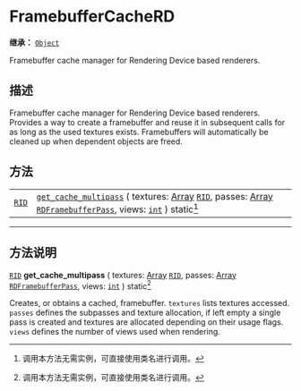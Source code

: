 <!-- ⚠ 请勿编辑本文件 ⚠ -->
<!-- 本文档使用脚本从 WeDot 引擎源码仓库生成。 -->
<!-- 生成脚本：https://github.com/WeDot-Engine/WeDot/tree/4.3/doc/tools/make_md.py； -->
<!-- 原文件：https://github.com/WeDot-Engine/WeDot/tree/4.3/doc/classes/FramebufferCacheRD.xml。 -->

<div id="_class_framebuffercacherd"></div>

# FramebufferCacheRD

**继承：** [`Object`](class_object.md)

Framebuffer cache manager for Rendering Device based renderers.

## 描述

Framebuffer cache manager for Rendering Device based renderers. Provides a way to create a framebuffer and reuse it in subsequent calls for as long as the used textures exists. Framebuffers will automatically be cleaned up when dependent objects are freed.

## 方法

|||
|:-:|:--|
| [`RID`](class_rid.md) | [`get_cache_multipass`](class_framebuffercacherdmd#class_framebuffercacherd_method_get_cache_multipass) ( textures: [Array](class_array.md) [`RID`](class_rid.md), passes: [Array](class_array.md) [`RDFramebufferPass`](class_rdframebufferpass.md), views: [`int`](class_int.md) ) static[^static] |

<!-- rst-class:: classref-section-separator -->

---

## 方法说明

<div id="_class_framebuffercacherd_method_get_cache_multipass"></div>

[`RID`](class_rid.md) **get_cache_multipass** ( textures: [Array](class_array.md) [`RID`](class_rid.md), passes: [Array](class_array.md) [`RDFramebufferPass`](class_rdframebufferpass.md), views: [`int`](class_int.md) ) static[^static]<div id="class_framebuffercacherd_method_get_cache_multipass"></div>

Creates, or obtains a cached, framebuffer. `textures` lists textures accessed. `passes` defines the subpasses and texture allocation, if left empty a single pass is created and textures are allocated depending on their usage flags. `views` defines the number of views used when rendering.

[^virtual]: 本方法通常需要用户覆盖才能生效。
[^const]: 本方法无副作用，不会修改该实例的任何成员变量。
[^vararg]: 本方法除了能接受在此处描述的参数外，还能够继续接受任意数量的参数。
[^constructor]: 本方法用于构造某个类型。
[^static]: 调用本方法无需实例，可直接使用类名进行调用。
[^operator]: 本方法描述的是使用本类型作为左操作数的有效运算符。
[^bitfield]: 这个值是由下列位标志构成位掩码的整数。
[^void]: 无返回值。
